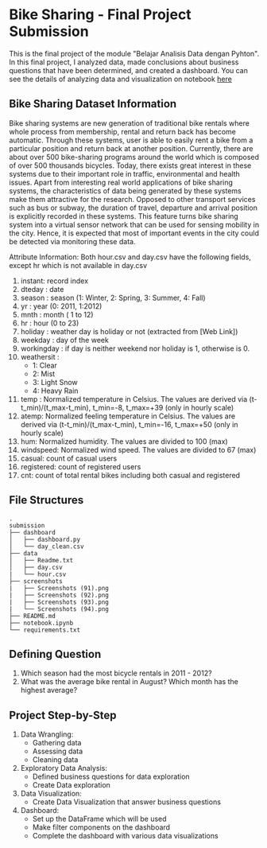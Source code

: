 # Bike Sharing - Final Project Submission
This is the final project of the module "Belajar Analisis Data dengan Pyhton". In this final project, I analyzed data, made conclusions about business questions that have been determined, and created a dashboard. You can see the details of analyzing data and visualization on notebook [here](https://github.com/saskiaapm/bike-sharing-submission/blob/main/notebook.ipynb)

## Bike Sharing Dataset Information
Bike sharing systems are new generation of traditional bike rentals where whole process from membership, rental and return back has become automatic. Through these systems, user is able to easily rent a bike from a particular position and return back at another position. Currently, there are about over 500 bike-sharing programs around the world which is composed of over 500 thousands bicycles. Today, there exists great interest in these systems due to their important role in traffic, environmental and health issues.
Apart from interesting real world applications of bike sharing systems, the characteristics of data being generated by these systems make them attractive for the research. Opposed to other transport services such as bus or subway, the duration of travel, departure and arrival position is explicitly recorded in these systems. This feature turns bike sharing system into a virtual sensor network that can be used for sensing mobility in the city. Hence, it is expected that most of important events in the city could be detected via monitoring these data.

Attribute Information:
Both hour.csv and day.csv have the following fields, except hr which is not available in day.csv

1. instant: record index
2. dteday : date
3. season : season (1: Winter, 2: Spring, 3: Summer, 4: Fall)
4. yr : year (0: 2011, 1:2012)
5. mnth : month ( 1 to 12)
6. hr : hour (0 to 23)
7. holiday : weather day is holiday or not (extracted from [Web Link])
8. weekday : day of the week
9. workingday : if day is neither weekend nor holiday is 1, otherwise is 0.
10. weathersit :
    * 1: Clear
    * 2: Mist
    * 3: Light Snow
    * 4: Heavy Rain 
11. temp : Normalized temperature in Celsius. The values are derived via (t-t_min)/(t_max-t_min), t_min=-8, t_max=+39 (only in hourly scale)
12. atemp: Normalized feeling temperature in Celsius. The values are derived via (t-t_min)/(t_max-t_min), t_min=-16, t_max=+50 (only in hourly scale)
13. hum: Normalized humidity. The values are divided to 100 (max)
14. windspeed: Normalized wind speed. The values are divided to 67 (max)
15. casual: count of casual users
16. registered: count of registered users
17. cnt: count of total rental bikes including both casual and registered

## File Structures
```
.
submission
├── dashboard
│   ├── dashboard.py
│   └── day_clean.csv
├── data
│   ├── Readme.txt
│   ├── day.csv
|   └── hour.csv
├── screenshots
|   ├── Screenshots (91).png
|   ├── Screenshots (92).png
|   ├── Screenshots (93).png
|   └── Screenshots (94).png
├── README.md
├── notebook.ipynb
└── requirements.txt
```
## Defining Question
1. Which season had the most bicycle rentals in 2011 - 2012?
2. What was the average bike rental in August? Which month has the highest average?
   
## Project Step-by-Step
1. Data Wrangling:
   - Gathering data
   - Assessing data
   - Cleaning data
2. Exploratory Data Analysis:
   - Defined business questions for data exploration
   - Create Data exploration
3. Data Visualization:
   - Create Data Visualization that answer business questions
4. Dashboard:
   - Set up the DataFrame which will be used
   - Make filter components on the dashboard
   - Complete the dashboard with various data visualizations
